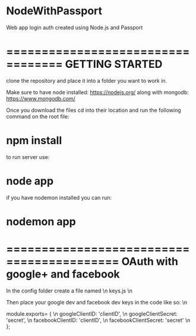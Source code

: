 # NodeWithPassport

Web app login auth created using Node.js and Passport

==================================
GETTING STARTED
=======================
clone the repository and place it into a folder you want to work in.

Make sure to have node installed: https://nodejs.org/
along with mongodb: https://www.mongodb.com/

Once you download the files cd into their location and run the following command on the root file:

# npm install

to run server use:

# node app

if you have nodemon installed you can run:

# nodemon app


==========================================
OAuth with google+ and facebook
===========================
In the config folder create a file named \n
keys.js \n

Then place your google dev and facebook dev keys in the code like so: \n

module.exports= { \n
    googleClientID: 'clientID', \n
    googleClientSecret: 'secret', \n
    facebookClientID: 'clientID', \n
    facebookClientSecret: 'secret' \n
};